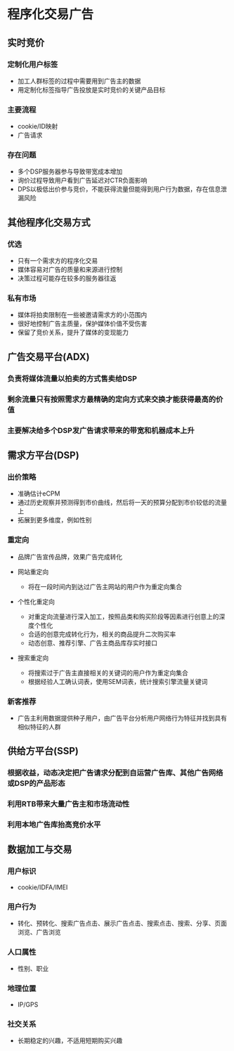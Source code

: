 # 程序化交易广告

## 实时竞价

### 定制化用户标签

- 加工人群标签的过程中需要用到广告主的数据
- 用定制化标签指导广告投放是实时竞价的关键产品目标

### 主要流程

- cookie/ID映射
- 广告请求

### 存在问题

- 多个DSP服务器参与导致带宽成本增加
- 询价过程导致用户看到广告延迟对CTR负面影响
- DPS以极低出价参与竞价，不能获得流量但能得到用户行为数据，存在信息泄漏风险

## 其他程序化交易方式

### 优选

- 只有一个需求方的程序化交易
- 媒体容易对广告的质量和来源进行控制
- 决策过程可能存在较多的服务器往返

### 私有市场

- 媒体将拍卖限制在一些被邀请需求方的小范围内
- 很好地控制广告主质量，保护媒体价值不受伤害
- 保留了竞价关系，提升了媒体的变现能力

## 广告交易平台(ADX)

### 负责将媒体流量以拍卖的方式售卖给DSP

### 剩余流量只有按照需求方最精确的定向方式来交换才能获得最高的价值

### 主要解决给多个DSP发广告请求带来的带宽和机器成本上升

## 需求方平台(DSP)

### 出价策略

- 准确估计eCPM
- 通过历史观察并预测得到市价曲线，然后将一天的预算分配到市价较低的流量上
- 拓展到更多维度，例如性别

### 重定向

- 品牌广告宣传品牌，效果广告完成转化
- 网站重定向

	- 将在一段时间内到达过广告主网站的用户作为重定向集合

- 个性化重定向

	- 对重定向流量进行深入加工，按照品类和购买阶段等因素进行创意上的深度个性化
	- 合适的创意完成转化行为，相关的商品提升二次购买率
	- 动态创意、推荐引擎、广告主商品库存实时接口

- 搜索重定向

	- 将搜索过于广告主直接相关的关键词的用户作为重定向集合
	- 根据经验人工确认词表，使用SEM词表，统计搜索引擎流量关键词

### 新客推荐

- 广告主利用数据提供种子用户，由广告平台分析用户网络行为特征并找到具有相似特征的人群

## 供给方平台(SSP)

### 根据收益，动态决定把广告请求分配到自运营广告库、其他广告网络或DSP的产品形态

### 利用RTB带来大量广告主和市场流动性

### 利用本地广告库抬高竞价水平

## 数据加工与交易

### 用户标识

- cookie/IDFA/IMEI

### 用户行为

- 转化、预转化、搜索广告点击、展示广告点击、搜索点击、搜索、分享、页面浏览、广告浏览

### 人口属性

- 性别、职业

### 地理位置

- IP/GPS

### 社交关系

- 长期稳定的兴趣，不适用短期购买兴趣